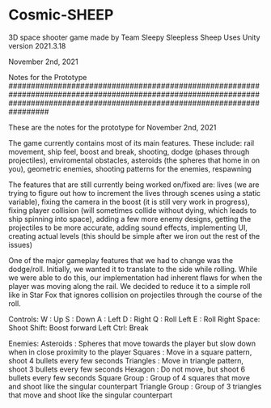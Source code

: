 # Cosmic-SHEEP
3D space shooter game made by Team Sleepy Sleepless Sheep
Uses Unity version 2021.3.18

November 2nd, 2021

Notes for the Prototype
#################################################################################################################################################################################

These are the notes for the prototype for November 2nd, 2021

The game currently contains most of its main features. These include: rail movement, ship feel, boost and break, shooting, dodge (phases through projectiles),  enviromental obstacles, asteroids (the spheres that home in on you), geometric enemies, shooting patterns for the enemies, respawning

The features that are still currently being worked on/fixed are: lives (we are trying to figure out how to increment the lives through scenes using a static variable), fixing the camera in the boost (it is still very work in progress), fixing player collision (will sometimes collide without dying, which leads to ship spinning into space), adding a few more enemy designs, getting the projectiles to be more accurate, adding sound effects, implementing UI, creating actual levels (this should be simple after we iron out the rest of the issues)

One of the major gameplay features that we had to change was the dodge/roll. Initially, we wanted it to translate to the side while rolling. While we were able to do this, our implementation had inherent flaws for when the player was moving along the rail. We decided to reduce it to a simple roll like in Star Fox that ignores collision on projectiles through the course of the roll. 

Controls:
W : Up
S : Down
A : Left 
D : Right
Q : Roll Left
E : Roll Right
Space: Shoot
Shift: Boost forward
Left Ctrl: Break

Enemies: 
Asteroids : Spheres that move towards the player but slow down when in close proximity to the player
Squares : Move in a square pattern, shoot 4 bullets every few seconds
Triangles : Move in triangle pattern, shoot 3 bullets every few seconds
Hexagon : Do not move, but shoot 6 bullets every few seconds
Square Group : Group of 4 squares that move and shoot like the singular counterpart
Triangle Group : Group of 3 triangles that move and shoot like the singular counterpart 

